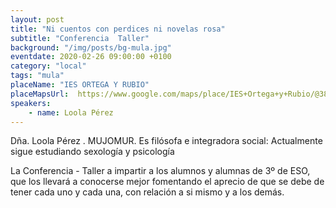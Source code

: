 ```yaml
---
layout: post
title: "Ni cuentos con perdices ni novelas rosa"
subtitle: "Conferencia  Taller"
background: "/img/posts/bg-mula.jpg"
eventdate: 2020-02-26 09:00:00 +0100
category: "local"
tags: "mula"
placeName: "IES ORTEGA Y RUBIO"
placeMapsUrl:  https://www.google.com/maps/place/IES+Ortega+y+Rubio/@38.0391384,-1.4898094,15z/data=!4m5!3m4!1s0x0:0x9f41d652d31666f0!8m2!3d38.0391384!4d-1.4898094
speakers:
    - name: Loola Pérez
---
```

 Dña. Loola Pérez . MUJOMUR. Es filósofa e integradora social: Actualmente sigue estudiando  sexología y psicología 

La Conferencia - Taller a impartir a los alumnos y alumnas de 3º de ESO, que los llevará a conocerse mejor fomentando el aprecio de que se debe de tener cada uno y cada una, con relación a si mismo y a los demás.
